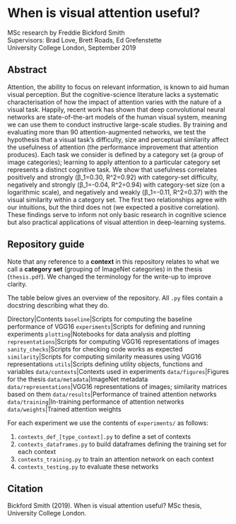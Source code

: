 # When is visual attention useful?
MSc research by Freddie Bickford Smith\
Supervisors: Brad Love, Brett Roads, Ed Grefenstette\
University College London, September 2019

## Abstract
Attention, the ability to focus on relevant information, is known to aid human visual perception. But the cognitive-science literature lacks a systematic characterisation of how the impact of attention varies with the nature of a visual task. Happily, recent work has shown that deep convolutional neural networks are state-of-the-art models of the human visual system, meaning we can use them to conduct instructive large-scale studies. By training and evaluating more than 90 attention-augmented networks, we test the hypothesis that a visual task’s difficulty, size and perceptual similarity affect the usefulness of attention (the performance improvement that attention produces). Each task we consider is defined by a category set (a group of image categories); learning to apply attention to a particular category set represents a distinct cognitive task. We show that usefulness correlates positively and strongly (β_1=0.30, R^2=0.92) with category-set difficulty, negatively and strongly (β_1=-0.04, R^2=0.94) with category-set size (on a logarithmic scale), and negatively and weakly (β_1=-0.11, R^2=0.37) with the visual similarity within a category set. The first two relationships agree with our intuitions, but the third does not (we expected a positive correlation). These findings serve to inform not only basic research in cognitive science but also practical applications of visual attention in deep-learning systems.

## Repository guide
Note that any reference to a **context** in this repository relates to what we call a **category set** (grouping of ImageNet categories) in the thesis (`thesis.pdf`). We changed the terminology for the write-up to improve clarity.

The table below gives an overview of the repository. All `.py` files contain a docstring describing what they do.

Directory|Contents
`baseline`|Scripts for computing the baseline performance of VGG16
`experiments`|Scripts for defining and running experiments
`plotting`|Notebooks for data analysis and plotting
`representations`|Scripts for computing VGG16 representations of images
`sanity_checks`|Scripts for checking code works as expected
`similarity`|Scripts for computing similarity measures using VGG16 representations
`utils`|Scripts defining utility objects, functions and variables
`data/contexts`|Contexts used in experiments
`data/figures`|Figures for the thesis
`data/metadata`|ImageNet metadata
`data/representations`|VGG16 representations of images; similarity matrices based on them
`data/results`|Performance of trained attention networks
`data/training`|In-training performance of attention networks
`data/weights`|Trained attention weights

For each experiment we use the contents of `experiments/` as follows:
1. `contexts_def_[type_context].py` to define a set of contexts
2. `contexts_dataframes.py` to build dataframes defining the training set for each context
3. `contexts_training.py` to train an attention network on each context
4. `contexts_testing.py` to evaluate these networks

## Citation
Bickford Smith (2019). When is visual attention useful? MSc thesis, University College London.

